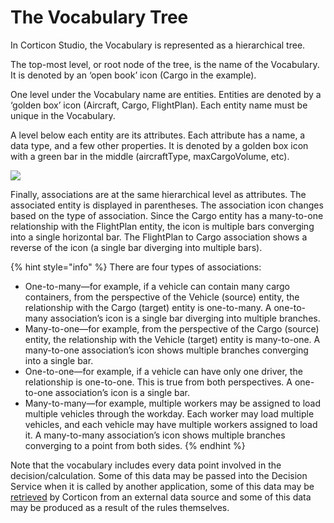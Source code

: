# The Vocabulary Tree

In Corticon Studio, the Vocabulary is represented as a hierarchical tree.&#x20;

The top-most level, or root node of the tree, is the name of the Vocabulary. It is denoted by an ‘open book’ icon (Cargo in the example).&#x20;

One level under the Vocabulary name are entities. Entities are denoted by a ‘golden box’ icon (Aircraft, Cargo, FlightPlan). Each entity name must be unique in the Vocabulary.&#x20;

A level below each entity are its attributes. Each attribute has a name, a data type, and a few other properties. It is denoted by a golden box icon with a green bar in the middle (aircraftType, maxCargoVolume, etc).&#x20;

![](<../../../.gitbook/assets/image (43).png>)

Finally, associations are at the same hierarchical level as attributes. The associated entity is displayed in parentheses. The association icon changes based on the type of association. Since the Cargo entity has a many-to-one relationship with the FlightPlan entity, the icon is multiple bars converging into a single horizontal bar. The FlightPlan to Cargo association shows a reverse of the icon (a single bar diverging into multiple bars).

{% hint style="info" %}
There are four types of associations:&#x20;

* One-to-many—for example, if a vehicle can contain many cargo containers, from the perspective of the Vehicle (source) entity, the relationship with the Cargo (target) entity is one-to-many. A one-to-many association’s icon is a single bar diverging into multiple branches.&#x20;
* &#x20;Many-to-one—for example, from the perspective of the Cargo (source) entity, the relationship with the Vehicle (target) entity is many-to-one. A many-to-one association’s icon shows multiple branches converging into a single bar.&#x20;
* One-to-one—for example, if a vehicle can have only one driver, the relationship is one-to-one. This is true from both perspectives. A one-to-one association’s icon is a single bar.&#x20;
* Many-to-many—for example, multiple workers may be assigned to load multiple vehicles through the workday. Each worker may load multiple vehicles, and each vehicle may have multiple workers assigned to load it. A many-to-many association’s icon shows multiple branches converging to a point from both sides.
{% endhint %}

Note that the vocabulary includes every data point involved in the decision/calculation. Some of this data may be passed into the Decision Service when it is called by another application, some of this data may be [retrieved](https://corticon.github.io/Corticon\_Enablement/Runtime/Server/Data/) by Corticon from an external data source and some of this data may be produced as a result of the rules themselves.
